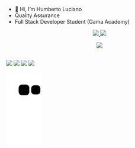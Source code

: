 - 👋 Hi, I’m Humberto Luciano
- Quality Assurance
- Full Stack Developer Student (Gama Academy) 

<div align="center">
  <a href="https://github.com/humberto08">
  <img height="180em" src="https://github-readme-stats-git-masterrstaa-rickstaa.vercel.app/api?username=humberto08&show_icons=true&theme=dark&include_all_commits=true&count_private=true"/>
  <img height="180em" src="https://github-readme-stats-git-masterrstaa-rickstaa.vercel.app/api/top-langs/?username=humberto08&layout=compact&langs_count=7&theme=dark"/>
</div>
  
<p align="center">
  <a href="https://skillicons.dev">
    <img src="https://skillicons.dev/icons?i=arduino,css" />
  </a>
</p>          
</div>
  
  ##
  
 <div> 
 
  <a href="https://instagram.com/humberto_luciano" target="_blank"><img src="https://img.shields.io/badge/-Instagram-%23E4405F?style=for-the-badge&logo=instagram&logoColor=white" target="_blank"></a>
 	<a href="https://discord.com/channels/humberto_luciano#5799" target="_blank"><img src="https://img.shields.io/badge/Discord-7289DA?style=for-the-badge&logo=discord&logoColor=white" target="_blank"></a> 
  <a href = "mailto:humberto_luciano@hotmail.com"><img src="https://img.shields.io/badge/-Hotmail-%23333?style=for-the-badge&logo=hotmail&logoColor=white" target="_blank"></a>
  <a href="https://www.linkedin.com/in/humberto-luciano-de-araujo-0a4b3bb3/" target="_blank"><img src="https://img.shields.io/badge/-LinkedIn-%230077B5?style=for-the-badge&logo=linkedin&logoColor=white" target="_blank"></a> 
 
  ![Snake animation](https://github.com/rafaballerini/rafaballerini/blob/output/github-contribution-grid-snake.svg) 
</div>  

